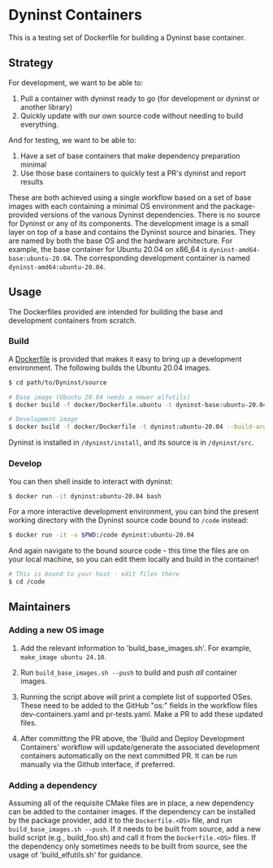 # Dyninst Containers

This is a testing set of Dockerfile for building a Dyninst base container.

## Strategy

For development, we want to be able to:

 1. Pull a container with dyninst ready to go (for development or dyninst or another library)
 2. Quickly update with our own source code without needing to build everything.

And for testing, we want to be able to:

 1. Have a set of base containers that make dependency preparation minimal
 2. Use those base containers to quickly test a PR's dyninst and report results
 
These are both achieved using a single workflow based on a set of base images with each containing a minimal OS environment and the package-provided versions of the various Dyninst dependencies. There is no source for Dyninst or any of its components. The development image is a small layer on top of a base and contains the Dyninst source and binaries. They are named by both the base OS and the hardware architecture. For example, the base container for Ubuntu 20.04 on x86_64 is `dyninst-amd64-base:ubuntu-20.04`. The corresponding development container is named `dyninst-amd64:ubuntu-20.04`.

## Usage

The Dockerfiles provided are intended for building the base and development containers from scratch.

### Build

A [Dockerfile](Dockerfile) is provided that makes it easy to bring up a development environment. The following builds the Ubuntu 20.04 images.

```bash
$ cd path/to/Dyninst/source

# Base image (Ubuntu 20.04 needs a newer elfutils)
$ docker build -f docker/Dockerfile.ubuntu -t dyninst-base:ubuntu-20.04 --build-arg version=20.04 --build-arg build_elfutils=yes .

# Development image
$ docker build -f docker/Dockerfile -t dyninst:ubuntu-20.04 --build-arg build_jobs=16 --build-arg base=dyninst-base:ubuntu-20.04 .
```

Dyninst is installed in `/dyninst/install`, and its source is in `/dyninst/src`.

### Develop

You can then shell inside to interact with dyninst:

```bash
$ docker run -it dyninst:ubuntu-20.04 bash
```

For a more interactive development environment, you can bind the present working directory with the
Dyninst source code bound to `/code` instead:

```bash
$ docker run -it -v $PWD:/code dyninst:ubuntu-20.04
```

And again navigate to the bound source code - this time the files are on your local machine, so you can edit
them locally and build in the container!

```bash
# This is bound to your host - edit files there
$ cd /code
```

## Maintainers

### Adding a new OS image

1. Add the relevant information to 'build_base_images.sh'. For example, `make_image ubuntu 24.10`.

2. Run `build_base_images.sh --push` to build and push  _all_  container images.

3. Running the script above will print a complete list of supported OSes. These need to be added to the
   GitHub "os:" fields in the workflow files dev-containers.yaml and pr-tests.yaml.
   Make a PR to add these updated files.

4. After committing the PR above, the 'Build and Deploy Development Containers' workflow will update/generate
   the associated development containers automatically on the next committed PR. It can be run manually via
   the Github interface, if preferred.

### Adding a dependency

Assuming all of the requisite CMake files are in place, a new dependency can be added to the container images. If
the dependency can be installed by the package provider, add it to the `Dockerfile.<OS>` file, and run
`build_base_images.sh --push`. If it needs to be built from source, add a new build script (e.g., build_foo.sh)
and call it from the `Dockerfile.<OS>` files. If the dependency only sometimes needs to be built from source,
see the usage of 'build_elfutils.sh' for guidance.
